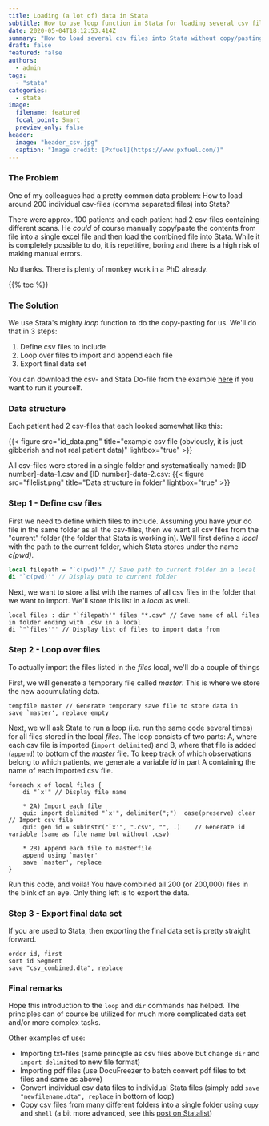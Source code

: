 ```yaml
---
title: Loading (a lot of) data in Stata
subtitle: How to use loop function in Stata for loading several csv files automatically.
date: 2020-05-04T18:12:53.414Z
summary: "How to load several csv files into Stata without copy/pasting yourself to death."
draft: false
featured: false
authors:
  - admin
tags:
  - "stata"
categories:
  - stata
image:
  filename: featured
  focal_point: Smart
  preview_only: false
header:
  image: "header_csv.jpg"
  caption: "Image credit: [Pxfuel](https://www.pxfuel.com/)"
---
```

### The Problem
One of my colleagues had a pretty common data problem: How to load around 200 individual csv-files (comma separated files) into Stata?

There were approx. 100 patients and each patient had 2 csv-files containing different scans. He _could_ of course manually copy/paste the contents from file into a single excel file and then load the combined file into Stata. While it is completely possible to do, it is repetitive, boring and there is a high risk of making manual errors.

No thanks. There is plenty of monkey work in a PhD already.

{{% toc %}}


### The Solution
We use Stata's mighty _loop_ function to do the copy-pasting for us. We'll do that in 3 steps:
1. Define csv files to include
2. Loop over files to import and append each file
3. Export final data set

You can download the csv- and Stata Do-file from the example [here](https://github.com/andreasebbehoj/ebbehoej.dk/tree/master/content/post/loading-a-lot-of-data-in-stata/Example) if you want to run it yourself.

### Data structure
Each patient had 2 csv-files that each looked somewhat like this:

{{< figure src="id_data.png" title="example csv file (obviously, it is just gibberish and not real patient data)" lightbox="true" >}}

All csv-files were stored in a single folder and systematically named: [ID number]-data-1.csv and [ID number]-data-2.csv:
{{< figure src="filelist.png" title="Data structure in folder" lightbox="true" >}}


### Step 1 - Define csv files
First we need to define which files to include. Assuming you have your do file in the same folder as all the csv-files, then we want all csv files from the "current" folder (the folder that Stata is working in). We'll first define a _local_ with the path to the current folder, which Stata stores under the name _c(pwd)_.
```stata
local filepath = "`c(pwd)'" // Save path to current folder in a local
di "`c(pwd)'" // Display path to current folder
```

Next, we want to store a list with the names of all csv files in the folder that we want to import. We'll store this list in a _local_ as well.
```
local files : dir "`filepath'" files "*.csv" // Save name of all files in folder ending with .csv in a local
di `"`files'"' // Display list of files to import data from
```


### Step 2 - Loop over files
To actually import the files listed in the _files_ local, we'll do a couple of things

First, we will generate a temporary file called _master_. This is where we store the new accumulating data.
```
tempfile master // Generate temporary save file to store data in
save `master', replace empty
```

Next, we will ask Stata to run a loop (i.e. run the same code several times) for all files stored in the local _files_. The loop consists of two parts: A, where each csv file is imported (`import delimited`) and B, where that file is added (`append`) to bottom of the _master_ file. To keep track of which observations belong to which patients, we generate a variable _id_ in part A containing  the name of each imported csv file.
```
foreach x of local files {
    di "`x'" // Display file name

	* 2A) Import each file
	qui: import delimited "`x'", delimiter(";")  case(preserve) clear // Import csv file
	qui: gen id = subinstr("`x'", ".csv", "", .)	// Generate id variable (same as file name but without .csv)

	* 2B) Append each file to masterfile
	append using `master'
	save `master', replace
}
```
Run this code, and voila! You have combined all 200 (or 200,000) files in the blink of an eye. Only thing left is to export the data.


### Step 3 - Export final data set
If you are used to Stata, then exporting the final data set is pretty straight forward.
```
order id, first
sort id Segment
save "csv_combined.dta", replace
```


### Final remarks
Hope this introduction to the `loop` and `dir` commands has helped. The principles can of course be utilized for much more complicated data set and/or more complex tasks.

Other examples of use:
* Importing txt-files (same principle as csv files above but change `dir` and `import delimited` to new file format)
* Importing pdf files (use DocuFreezer to batch convert pdf files to txt files and same as above)
* Convert individual csv data files to individual Stata files (simply add `save "newfilename.dta", replace` in bottom of loop)
* Copy csv files from many different folders into a single folder using `copy` and `shell` (a bit more advanced, see this [post on Statalist](https://www.statalist.org/forums/forum/general-stata-discussion/general/1384969-using-copy-with-local-macros))
